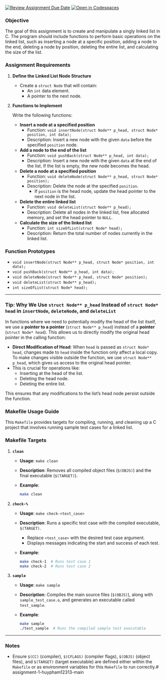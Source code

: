 [![Review Assignment Due Date](https://classroom.github.com/assets/deadline-readme-button-22041afd0340ce965d47ae6ef1cefeee28c7c493a6346c4f15d667ab976d596c.svg)](https://classroom.github.com/a/gwLX0-9Q)
[![Open in Codespaces](https://classroom.github.com/assets/launch-codespace-2972f46106e565e64193e422d61a12cf1da4916b45550586e14ef0a7c637dd04.svg)](https://classroom.github.com/open-in-codespaces?assignment_repo_id=17176530)
### Objective

The goal of this assignment is to create and manipulate a singly linked list in C. The program should include functions to perform basic operations on the linked list, such as inserting a node at a specific position, adding a node to the end, deleting a node by position, deleting the entire list, and calculating the size of the list.

### Assignment Requirements

1. **Define the Linked List Node Structure**
    - Create a `struct Node` that will contain:
        - An `int` data element.
        - A pointer to the next node.
2. **Functions to Implement**
    
    Write the following functions:
    
    - **Insert a node at a specified position**
        - Function: `void insertNode(struct Node** p_head, struct Node* position, int data);`
        - Description: Insert a new node with the given `data` before the specified `position` node.
    - **Add a node to the end of the list**
        - Function: `void pushBack(struct Node** p_head, int data);`
        - Description: Insert a new node with the given `data` at the end of the list. If the list is empty, the new node becomes the head.
    - **Delete a node at a specified position**
        - Function: `void deleteNode(struct Node** p_head, struct Node* position);`
        - Description: Delete the node at the specified `position`.
            - If `position` is the head node, update the head pointer to the next node in the list.
    - **Delete the entire linked list**
        - Function: `void deleteList(struct Node** p_head);`
        - Description: Delete all nodes in the linked list, free allocated memory, and set the head pointer to `NULL`.
    - **Calculate the size of the linked list**
        - Function: `int sizeOfList(struct Node* head);`
        - Description: Return the total number of nodes currently in the linked list.

### Function Prototypes

- `void insertNode(struct Node** p_head, struct Node* position, int data);`
- `void pushBack(struct Node** p_head, int data);`
- `void deleteNode(struct Node** p_head, struct Node* position);`
- `void deleteList(struct Node** p_head);`
- `int sizeOfList(struct Node* head);`

---

### Tip: Why We Use `struct Node** p_head` Instead of `struct Node* head` in `insertNode`, `deleteNode`, and `deleteList`

In functions where we need to potentially modify the head of the list itself, we use a **pointer to a pointer** (`struct Node** p_head`) instead of a **pointer** (`struct Node* head`). This allows us to directly modify the original head pointer in the calling function:

- **Direct Modification of Head**: When `head` is passed as `struct Node* head`, changes made to `head` inside the function only affect a local copy. To make changes visible outside the function, we use `struct Node** p_head`, which gives us access to the original head pointer.
- This is crucial for operations like:
    - Inserting at the head of the list.
    - Deleting the head node.
    - Deleting the entire list.

This ensures that any modifications to the list’s head node persist outside the function.

### Makefile Usage Guide

This `Makefile` provides targets for compiling, running, and cleaning up a C project that involves running sample test cases for a linked list.

### Makefile Targets

1. **`clean`**
    - **Usage**: `make clean`
    - **Description**: Removes all compiled object files (`$(OBJS)`) and the final executable (`$(TARGET)`).
    - **Example**:
        
        ```bash
        make clean
        ```
        
2. **`check-%`**
    - **Usage**: `make check-<test_case>`
    - **Description**: Runs a specific test case with the compiled executable, `$(TARGET)`.
        - Replace `<test_case>` with the desired test case argument.
        - Displays messages indicating the start and success of each test.
    - **Example**:
        
        ```bash
        make check-1  # Runs test case 1
        make check-2  # Runs test case 2
        ```
        
3. **`sample`**
    - **Usage**: `make sample`
    - **Description**: Compiles the main source files (`$(OBJS)`), along with `sample_test_case.o`, and generates an executable called `test_sample`.
    - **Example**:
        
        ```bash
        make sample
        ./test_sample  # Runs the compiled sample test executable
        ```
        

---

### Notes

- Ensure `$(CC)` (compiler), `$(CFLAGS)` (compiler flags), `$(OBJS)` (object files), and `$(TARGET)` (target executable) are defined either within the `Makefile` or as environment variables for this `Makefile` to run correctly.# assignment-1-huypham12313-main
